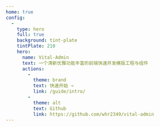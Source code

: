 ```yaml
---
home: true
config:
  -
    type: hero
    full: true
    background: tint-plate
    tintPlate: 210
    hero:
      name: Vital-Admin
      text: 一个清新优雅功能丰富的前端快速开发模版工程与组件
      actions:
        -
          theme: brand
          text: 快速开始 →
          link: /guide/intro/
        -
          theme: alt
          text: Github
          link: https://github.com/whr2349/vital-admin
---
```

<style>
.container {
  max-width: none !important;
  width: 100% !important;
}
</style>